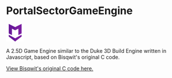 # PortalSectorGameEngine

![alt text](https://github.com/adam-p/markdown-here/raw/master/src/common/images/icon48.png "Logo Title Text 1")

A 2.5D Game Engine similar to the Duke 3D Build Engine written in Javascript, based on Bisqwit's original C code.

[View Bisqwit's original C code here.](https://bisqwit.iki.fi/jutut/kuvat/programming_examples/portalrendering.html)
